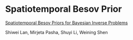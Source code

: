 # Spatiotemporal Besov Prior

[Spatiotemporal Besov Priors for Bayesian Inverse Problems](https://arxiv.org/abs/2306.16378)

Shiwei Lan, Mirjeta Pasha, Shuyi Li, Weining Shen